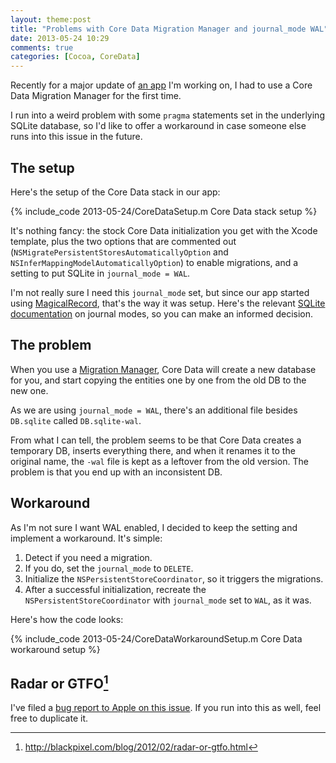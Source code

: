 ```yaml
---
layout: theme:post
title: "Problems with Core Data Migration Manager and journal_mode WAL"
date: 2013-05-24 10:29
comments: true
categories: [Cocoa, CoreData]
---
```

Recently for a major update of [an app][Shopster] I'm working on, I had to use a Core Data Migration Manager
for the first time.

I run into a weird problem with some `pragma` statements set in the underlying SQLite database, so I'd like
to offer a workaround in case someone else runs into this issue in the future.

<!-- more -->

## The setup
Here's the setup of the Core Data stack in our app:

{% include_code 2013-05-24/CoreDataSetup.m Core Data stack setup %}

It's nothing fancy: the stock Core Data initialization you get with the Xcode template, plus the two options
that are commented out (`NSMigratePersistentStoresAutomaticallyOption` and
 `NSInferMappingModelAutomaticallyOption`) to enable migrations, and a setting to put SQLite in
 `journal_mode = WAL`.

I'm not really sure I need this `journal_mode` set, but since our app started using [MagicalRecord],
that's the way it was setup. Here's the relevant [SQLite documentation][SQLiteJournalModes] on journal
modes, so you can make an informed decision.

## The problem
When you use a [Migration Manager][MigrationManagersDocs], Core Data will create a new database for you,
and start copying the entities one by one from the old DB to the new one.

As we are using `journal_mode = WAL`, there's an additional file besides `DB.sqlite` called `DB.sqlite-wal`.

From what I can tell, the problem seems to be that Core Data creates a temporary DB, inserts everything
there, and when it renames it to the original name, the `-wal` file is kept as a leftover from the old
version. The problem is that you end up with an inconsistent DB.

## Workaround
As I'm not sure I want WAL enabled, I decided to keep the setting and implement a workaround. It's simple:

1. Detect if you need a migration.
2. If you do, set the `journal_mode` to `DELETE`.
3. Initialize the `NSPersistentStoreCoordinator`, so it triggers the migrations.
4. After a successful initialization, recreate the `NSPersistentStoreCoordinator` with `journal_mode` set to
`WAL`, as it was.

Here's how the code looks:

{% include_code 2013-05-24/CoreDataWorkaroundSetup.m Core Data workaround setup %}

## Radar or GTFO[^RadarOrGTFO]
I've filed a [bug report to Apple on this issue][OpenRadarLink]. If you run into this as well, feel free
to duplicate it.

[Shopster]: http://click.linksynergy.com/fs-bin/stat?id=ekjqZxweDbw&offerid=146261&type=3&subid=0&tmpid=1826&RD_PARM1=https%253A%252F%252Fitunes.apple.com%252Fus%252Fapp%252Fshopster-geo-learning-groceries%252Fid613223118%253Fmt%253D8%2526uo%253D4%2526partnerId%253D30
[MagicalRecord]: https://github.com/magicalpanda/MagicalRecord
[SQLiteJournalModes]: http://www.sqlite.org/pragma.html#pragma_journal_mode
[MigrationManagersDocs]: http://developer.apple.com/library/ios/#documentation/cocoa/conceptual/CoreDataVersioning/Articles/vmLightweightMigration.html#//apple_ref/doc/uid/TP40004399-CH4-SW3
[OpenRadarLink]: http://openradar.appspot.com/radar?id=3031401
[^RadarOrGTFO]: http://blackpixel.com/blog/2012/02/radar-or-gtfo.html